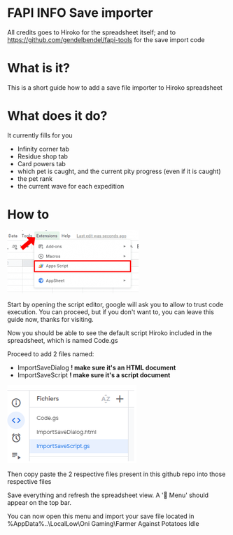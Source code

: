 # FAPI INFO Save importer

All credits goes to Hiroko for the spreadsheet itself; and to https://github.com/gendelbendel/fapi-tools for the save import code

# What is it?

This is a short guide how to add a save file importer to Hiroko spreadsheet

# What does it do?

It currently fills for you
  - Infinity corner tab
  - Residue shop tab
  - Card powers tab
  - which pet is caught, and the current pity progress (even if it is caught)
  - the pet rank
  - the current wave for each expedition

# How to

![menu](assets/menu-appscripts.png)

Start by opening the script editor, google will ask you to allow to trust code execution. You can proceed, but if you don't want to, you can leave this guide now, thanks for visiting.

Now you should be able to see the default script Hiroko included in the spreadsheet, which is named Code.gs

Proceed to add 2 files named:
  - ImportSaveDialog **! make sure it's an HTML document**
  - ImportSaveScript **! make sure it's a script document**

![finalresult](assets/scriptview.png)

Then copy paste the 2 respective files present in this github repo into those respective files

Save everything and refresh the spreadsheet view. A '🥔 Menu' should appear on the top bar.

You can now open this menu and import your save file located in %AppData%\..\LocalLow\Oni Gaming\Farmer Against Potatoes Idle

